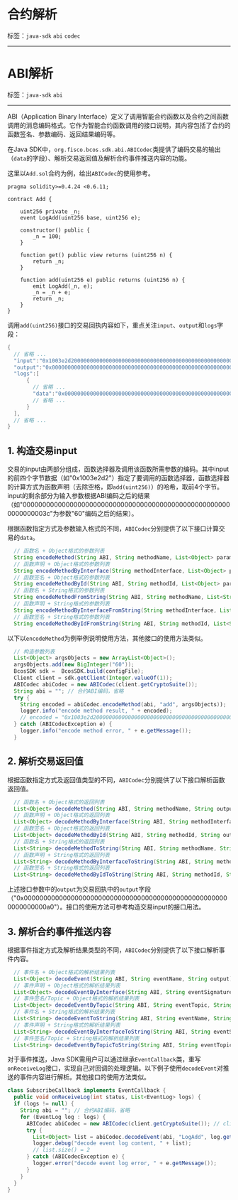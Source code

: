 # 合约解析

标签：``java-sdk`` ``abi`` ``codec``

----

# ABI解析

标签：``java-sdk`` ``abi``

----
ABI（Application Binary Interface）定义了调用智能合约函数以及合约之间函数调用的消息编码格式。它作为智能合约函数调用的接口说明，其内容包括了合约的函数签名、参数编码、返回结果编码等。

在Java SDK中，`org.fisco.bcos.sdk.abi.ABICodec`类提供了编码交易的输出（`data`的字段）、解析交易返回值及解析合约事件推送内容的功能。

这里以`Add.sol`合约为例，给出`ABICodec`的使用参考。

```solidity
pragma solidity>=0.4.24 <0.6.11;

contract Add {

    uint256 private _n;
    event LogAdd(uint256 base, uint256 e);
 
    constructor() public {
        _n = 100;
    }

    function get() public view returns (uint256 n) {
        return _n;
    }

    function add(uint256 e) public returns (uint256 n) {
        emit LogAdd(_n, e);
        _n = _n + e;
        return _n;
    }
}
```

调用`add(uint256)`接口的交易回执内容如下，重点关注`input`、`output`和`logs`字段：

```Java
{
  // 省略 ...
  "input":"0x1003e2d2000000000000000000000000000000000000000000000000000000000000003c",
  "output":"0x00000000000000000000000000000000000000000000000000000000000000a0",
  "logs":[
      {
        // 省略 ... 
        "data":"0x0000000000000000000000000000000000000000000000000000000000000064000000000000000000000000000000000000000000000000000000000000003c",
        // 省略 ...
      }
  ],
  // 省略 ...
}
```



## 1. 构造交易input

交易的input由两部分组成，函数选择器及调用该函数所需参数的编码。其中input的前四个字节数据（如"0x1003e2d2"）指定了要调用的函数选择器，函数选择器的计算方式为函数声明（去除空格，即`add(uint256)`）的哈希，取前4个字节。input的剩余部分为输入参数根据ABI编码之后的结果（如"000000000000000000000000000000000000000000000000000000000000003c"为参数"60"编码之后的结果）。

根据函数指定方式及参数输入格式的不同，`ABICodec`分别提供了以下接口计算交易的`data`。

```Java
  // 函数名 + Object格式的参数列表
  String encodeMethod(String ABI, String methodName, List<Object> params);
  // 函数声明 + Object格式的参数列表
  String encodeMethodByInterface(String methodInterface, List<Object> params)
  // 函数签名 + Object格式的参数列表
  String encodeMethodById(String ABI, String methodId, List<Object> params);
  // 函数名 + String格式的参数列表
  String encodeMethodFromString(String ABI, String methodName, List<String> params);
  // 函数声明 + String格式的参数列表
  String encodeMethodByInterfaceFromString(String methodInterface, List<String> params);
  // 函数签名 + String格式的参数列表
  String encodeMethodByIdFromString(String ABI, String methodId, List<String> params);
```

以下以`encodeMethod`为例举例说明使用方法，其他接口的使用方法类似。

```Java
  // 构造参数列表
  List<Object> argsObjects = new ArrayList<Object>();
  argsObjects.add(new BigInteger("60"));
  BcosSDK sdk =  BcosSDK.build(configFile);
  Client client = sdk.getClient(Integer.valueOf(1));
  ABICodec abiCodec = new ABICodec(client.getCryptoSuite());
  String abi = ""; // 合约ABI编码，省略
  try {
    String encoded = abiCodec.encodeMethod(abi, "add", argsObjects));
    logger.info("encode method result, " + encoded);
    // encoded = "0x1003e2d2000000000000000000000000000000000000000000000000000000000000003c"
  } catch (ABICodecException e) {
    logger.info("encode method error, " + e.getMessage());
  }
```



## 2. 解析交易返回值

根据函数指定方式及返回值类型的不同，`ABICodec`分别提供了以下接口解析函数返回值。

```Java
  // 函数名 + Object格式的返回列表
  List<Object> decodeMethod(String ABI, String methodName, String output)
  // 函数声明 + Object格式的返回列表
  List<Object> decodeMethodByInterface(String ABI, String methodInterface, String output)
  // 函数签名 + Object格式的返回列表
  List<Object> decodeMethodById(String ABI, String methodId, String output)
  // 函数名 + String格式的返回列表
  List<String> decodeMethodToString(String ABI, String methodName, String output)
  // 函数声明 + String格式的返回列表
  List<String> decodeMethodByInterfaceToString(String ABI, String methodInterface, String output)
  // 函数签名 + String格式的返回列表
  List<String> decodeMethodByIdToString(String ABI, String methodId, String output)
```

上述接口参数中的`output`为交易回执中的`output`字段（"0x00000000000000000000000000000000000000000000000000000000000000a0"）。接口的使用方法可参考构造交易input的接口用法。



## 3. 解析合约事件推送内容

根据事件指定方式及解析结果类型的不同，`ABICodec`分别提供了以下接口解析事件内容。

```Java
  // 事件名 + Object格式的解析结果列表
  List<Object> decodeEvent(String ABI, String eventName, String output)
  // 事件声明 + Object格式的解析结果列表
  List<Object> decodeEventByInterface(String ABI, String eventSignature, String output)
  // 事件签名/Topic + Object格式的解析结果列表
  List<Object> decodeEventByTopic(String ABI, String eventTopic, String output)
  // 事件名 + String格式的解析结果列表
  List<String> decodeEventToString(String ABI, String eventName, String output)
  // 事件声明 + String格式的解析结果列表
  List<String> decodeEventByInterfaceToString(String ABI, String eventSignature, String output)
  // 事件签名/Topic + String格式的解析结果列表
  List<String> decodeEventByTopicToString(String ABI, String eventTopic, String output)
```

对于事件推送，Java SDK需用户可以通过继承`EventCallback`类，重写`onReceiveLog`接口，实现自己对回调的处理逻辑。以下例子使用`decodeEvent`对推送的事件内容进行解析。其他接口的使用方法类似。

```Java
class SubscribeCallback implements EventCallback {
  public void onReceiveLog(int status, List<EventLog> logs) {
  if (logs != null) {
    String abi = ""; // 合约ABI编码，省略
    for (EventLog log : logs) {
      ABICodec abiCodec = new ABICodec(client.getCryptoSuite()); // client初始化，省略
      try {
        List<Object> list = abiCodec.decodeEvent(abi, "LogAdd", log.getData());
        logger.debug("decode event log content, " + list);
        // list.size() = 2
      } catch (ABICodecException e) {
        logger.error("decode event log error, " + e.getMessage());
      }
    }
  }
}
```
